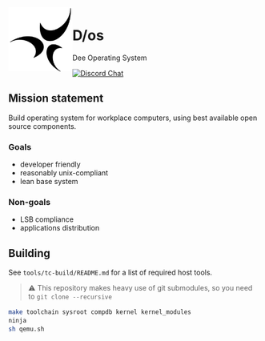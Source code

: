 <img align="left" height="128" src="D-os.gif">

# D/os

Dee Operating System

[![Discord Chat](https://img.shields.io/discord/829063383008411738?logo=discord&style=for-the-badge)](https://discord.gg/6XpbT785kn)

## Mission statement

Build operating system for workplace computers,
using best available open source components.

### Goals

- developer friendly
- reasonably unix-compliant
- lean base system

### Non-goals

- LSB compliance
- applications distribution

## Building

See `tools/tc-build/README.md` for a list of required host tools.

> :warning: This repository makes heavy use of git submodules, so you need to `git clone --recursive`

```sh
make toolchain sysroot compdb kernel kernel_modules
ninja
sh qemu.sh
```
